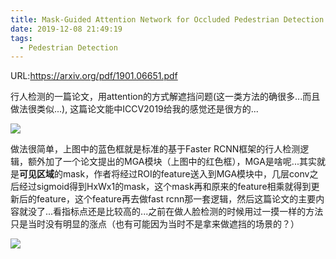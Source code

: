 ```yaml
---
title: Mask-Guided Attention Network for Occluded Pedestrian Detection
date: 2019-12-08 21:49:19
tags:
  - Pedestrian Detection
---
```

URL:https://arxiv.org/pdf/1901.06651.pdf

行人检测的一篇论文，用attention的方式解遮挡问题(这一类方法的确很多...而且做法很类似...), 这篇论文能中ICCV2019给我的感觉还是很方的...

![](Mask-Guided-Attention-Network-for-Occluded-Pedestrian-Detection-截屏2019-12-0822.08.06.png)

做法很简单，上图中的蓝色框就是标准的基于Faster RCNN框架的行人检测逻辑，额外加了一个论文提出的MGA模块（上图中的红色框），MGA是啥呢...其实就是**可见区域**的mask，作者将经过ROI的feature送入到MGA模块中，几层conv之后经过sigmoid得到HxWx1的mask，这个mask再和原来的feature相乘就得到更新后的feature，这个feature再去做fast rcnn那一套逻辑，然后这篇论文的主要内容就没了...看指标点还是比较高的...之前在做人脸检测的时候用过一摸一样的方法只是当时没有明显的涨点（也有可能因为当时不是拿来做遮挡的场景的？）

![](Mask-Guided-Attention-Network-for-Occluded-Pedestrian-Detection-截屏2019-12-0822.13.04.png)

